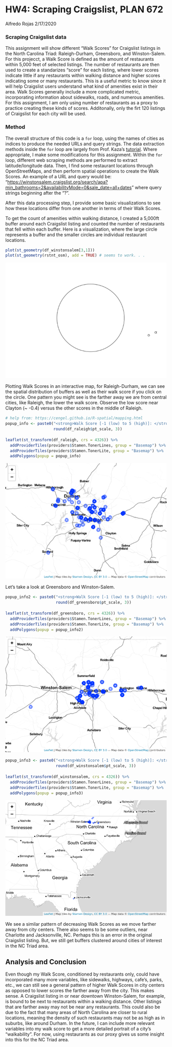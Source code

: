 HW4: Scraping Craigslist, PLAN 672
================
Alfredo Rojas
2/17/2020

### Scraping Craigslist data

This assignment will show different “Walk Scores” for Craigslist
listings in the North Carolina Triad: Raleigh-Durham, Greensboro, and
Winston-Salem. For this projecct, a Walk Score is defined as the amount
of restaurants within 5,000 feet of selected listings. The number of
restaurants are then used to create a standarizes “score” for each
listing, where lower scores indicate little if any restaurants within
walking distance and higher scores indicating some or many restaurants.
This is a useful metric to know since it will help Craigslist users
understand what kind of amenities exist in their area. Walk Scores
generally include a more complicated metric, incorporating information
about sidewalks, roads, and numerous amenities. For this assignment, I
am only using number of restaurants as a proxy to practice creating
these kinds of scores. Additonally, only the firt 120 listings of
Craigslist for each city will be used.

### Method

The overall structure of this code is a `for` loop, using the names of
cities as indices to produce the needed URLs and query strings. The data
extraction methods inside the `for` loop are largely from Prof. Kaza’s
[tutorial](https://sia.planning.unc.edu/post/2020-02-04-scraping-craigslist-posts/).
Where appropriate, I make some modifications for this assignment. Within
the `for` loop, different web scraping methods are performed to extract
latitude/longitude data. Then, I find some restaurant locations through
OpenStreetMaps, and then perform spatial operations to create the Walk
Scores. An example of a URL and query would be:
“<https://winstonsalem.craigslist.org/search/apa?min_bathrooms=2&availabilityMode=0&sale_date=all+dates>”
where query strings beginning after the “?”.

After this data processing step, I provide some basic visualizations to
see how these locations differ from one another in terms of their Walk
Scores.

To get the count of amenities within walking distance, I created a
5,000ft buffer around each Craigslist listing and counted the number of
restaurants that fell within each buffer. Here is a visualization, where
the large circle represents a buffer and the smaller circles are
individual restaurant locations.

``` r
plot(st_geometry(df_winstonsalem[3,1]))
plot(st_geometry(rstnt_osm), add = TRUE) # seems to work. . .  
```

![](Rojas_HW4_files/figure-gfm/viz1-1.png)<!-- -->

Plotting Walk Scores in an interactive map, for Raleigh-Durham, we can
see the spatial distribution of buffers as well as their walk score if
you click on the circle. One pattern you might see is the farther away
we are from central cities, like Raleigh, the lower the walk score.
Observe the low score near Clayton (~ -0.4) versus the other scores in
the middle of Raleigh.

``` r
# help from: https://cengel.github.io/R-spatial/mapping.html
popup_info <- paste0("<strong>Walk Score [-1 (low) to 5 (high)]: </strong>", 
                     round(df_raleigh$pt_scale, 3))

leaflet(st_transform(df_raleigh, crs = 4326)) %>% 
  addProviderTiles(providers$Stamen.TonerLines, group = "Basemap") %>%
  addProviderTiles(providers$Stamen.TonerLite, group = "Basemap") %>%
  addPolygons(popup = popup_info)
```

![](Rojas_HW4_files/figure-gfm/viz2-1.png)<!-- -->

Let’s take a look at Greensboro and
Winston-Salem.

``` r
popup_info2 <- paste0("<strong>Walk Score [-1 (low) to 5 (high)]: </strong>", 
                      round(df_greensboro$pt_scale, 3))

leaflet(st_transform(df_greensboro, crs = 4326)) %>% 
  addProviderTiles(providers$Stamen.TonerLines, group = "Basemap") %>%
  addProviderTiles(providers$Stamen.TonerLite, group = "Basemap") %>%
  addPolygons(popup = popup_info2)
```

![](Rojas_HW4_files/figure-gfm/unnamed-chunk-1-1.png)<!-- -->

``` r
popup_info3 <- paste0("<strong>Walk Score [-1 (low) to 5 (high)]: </strong>", 
                      round(df_winstonsalem$pt_scale, 3))

leaflet(st_transform(df_winstonsalem, crs = 4326)) %>% 
  addProviderTiles(providers$Stamen.TonerLines, group = "Basemap") %>%
  addProviderTiles(providers$Stamen.TonerLite, group = "Basemap") %>%
  addPolygons(popup = popup_info3)
```

![](Rojas_HW4_files/figure-gfm/unnamed-chunk-1-2.png)<!-- -->

We see a similar pattern of decreasing Walk Scores as we move farther
away from city centers. There also seems to be some outliers, near
Charlotte and Jacksonville, NC. Perhaps this is an error in the original
Craigslist listing. But, we still get buffers clustered around cities of
interest in the NC Triad area.

## Analysis and Conclusion

Even though my Walk Score, conditioned by restaurants only, could have
incorporated many more variables, like sidewalks, highways, cafe’s,
parks, etc., we can still see a general pattern of higher Walk Scores in
city centers as opposed to lower scores the farther away from the city.
This makes sense. A Craigslist listing in or near downtown
Winston-Salem, for example, is bound to be next to restaurants within a
walking distance. Other listings that are farther away may not be near
any restaurants. This could also be due to the fact that many areas of
North Carolina are closer to rural locations, meaning the density of
such restaurants may not be as high as in suburbs, like around Durham.
In the future, I can include more relevant variables into my walk score
to get a more detailed portrait of a city’s “walkability”. For now,
using restaurants as our proxy gives us some insight into this for the
NC Triad area.
